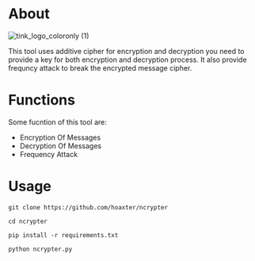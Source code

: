 # About

![tink_logo_coloronly (1)](https://github.com/hoaxter/ncrypter/assets/141468297/13f97498-782b-42d1-9682-fc114f1b74a5)

This tool uses additive cipher for encryption and decryption you need to provide a key for both encryption and decryption process.
It also provide frequncy attack to break the encrypted message cipher.
 
# Functions 

Some fucntion of this tool are:

* Encryption Of Messages
* Decryption Of Messages
* Frequency Attack

# Usage
```
git clone https://github.com/hoaxter/ncrypter
```
```
cd ncrypter
```
```
pip install -r requirements.txt
```
```
python ncrypter.py
```
